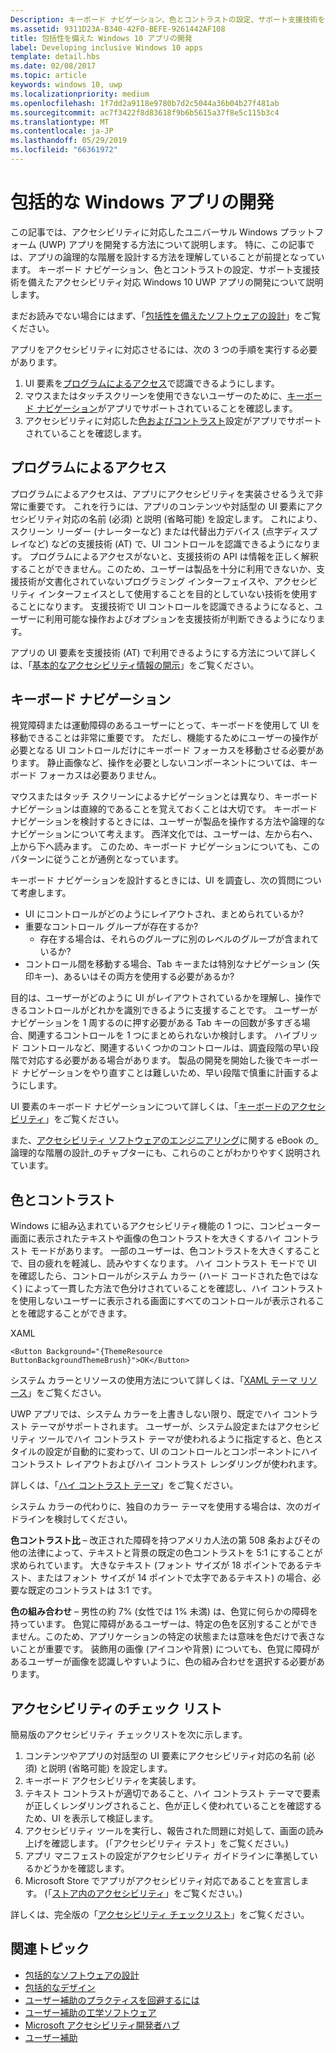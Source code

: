 ```yaml
---
Description: キーボード ナビゲーション、色とコントラストの設定、サポート支援技術を備えたアクセシビリティ対応 Windows 10 UWP アプリの開発について説明します。
ms.assetid: 9311D23A-B340-42F0-BEFE-9261442AF108
title: 包括性を備えた Windows 10 アプリの開発
label: Developing inclusive Windows 10 apps
template: detail.hbs
ms.date: 02/08/2017
ms.topic: article
keywords: windows 10, uwp
ms.localizationpriority: medium
ms.openlocfilehash: 1f7dd2a9118e9780b7d2c5044a36b04b27f481ab
ms.sourcegitcommit: ac7f3422f8d83618f9b6b5615a37f8e5c115b3c4
ms.translationtype: MT
ms.contentlocale: ja-JP
ms.lasthandoff: 05/29/2019
ms.locfileid: "66361972"
---
```

# <a name="developing-inclusive-windows-apps"></a>包括的な Windows アプリの開発  

この記事では、アクセシビリティに対応したユニバーサル Windows プラットフォーム (UWP) アプリを開発する方法について説明します。 特に、この記事では、アプリの論理的な階層を設計する方法を理解していることが前提となっています。 キーボード ナビゲーション、色とコントラストの設定、サポート支援技術を備えたアクセシビリティ対応 Windows 10 UWP アプリの開発について説明します。

まだお読みでない場合にはまず、「[包括性を備えたソフトウェアの設計](designing-inclusive-software.md)」をご覧ください。

アプリをアクセシビリティに対応させるには、次の 3 つの手順を実行する必要があります。

1. UI 要素を[プログラムによるアクセス](#programmatic-access)で認識できるようにします。
2. マウスまたはタッチスクリーンを使用できないユーザーのために、[キーボード ナビゲーション](#keyboard-navigation)がアプリでサポートされていることを確認します。
3. アクセシビリティに対応した[色およびコントラスト](#color-and-contrast)設定がアプリでサポートされていることを確認します。

## <a name="programmatic-access"></a>プログラムによるアクセス  
プログラムによるアクセスは、アプリにアクセシビリティを実装させるうえで非常に重要です。 これを行うには、アプリのコンテンツや対話型の UI 要素にアクセシビリティ対応の名前 (必須) と説明 (省略可能) を設定します。 これにより、スクリーン リーダー (ナレーターなど) または代替出力デバイス (点字ディスプレイなど) などの支援技術 (AT) で、UI コントロールを認識できるようになります。 プログラムによるアクセスがないと、支援技術の API は情報を正しく解釈することができません。このため、ユーザーは製品を十分に利用できないか、支援技術が文書化されていないプログラミング インターフェイスや、アクセシビリティ インターフェイスとして使用することを目的としていない技術を使用することになります。 支援技術で UI コントロールを認識できるようになると、ユーザーに利用可能な操作およびオプションを支援技術が判断できるようになります。  

アプリの UI 要素を支援技術 (AT) で利用できるようにする方法について詳しくは、「[基本的なアクセシビリティ情報の開示](basic-accessibility-information.md)」をご覧ください。

## <a name="keyboard-navigation"></a>キーボード ナビゲーション  
視覚障碍または運動障碍のあるユーザーにとって、キーボードを使用して UI を移動できることは非常に重要です。 ただし、機能するためにユーザーの操作が必要となる UI コントロールだけにキーボード フォーカスを移動させる必要があります。 静止画像など、操作を必要としないコンポーネントについては、キーボード フォーカスは必要ありません。  

マウスまたはタッチ スクリーンによるナビゲーションとは異なり、キーボード ナビゲーションは直線的であることを覚えておくことは大切です。 キーボード ナビゲーションを検討するときには、ユーザーが製品を操作する方法や論理的なナビゲーションについて考えます。 西洋文化では、ユーザーは、左から右へ、上から下へ読みます。 このため、キーボード ナビゲーションについても、このパターンに従うことが通例となっています。  

キーボード ナビゲーションを設計するときには、UI を調査し、次の質問について考慮します。
* UI にコントロールがどのようにレイアウトされ、まとめられているか?
* 重要なコントロール グループが存在するか?
    * 存在する場合は、それらのグループに別のレベルのグループが含まれているか?
*   コントロール間を移動する場合、Tab キーまたは特別なナビゲーション (矢印キー)、あるいはその両方を使用する必要があるか?

目的は、ユーザーがどのように UI がレイアウトされているかを理解し、操作できるコントロールがどれかを識別できるように支援することです。 ユーザーがナビゲーションを 1 周するのに押す必要がある Tab キーの回数が多すぎる場合、関連するコントロールを 1 つにまとめられないか検討します。 ハイブリッド コントロールなど、関連するいくつかのコントロールは、調査段階の早い段階で対応する必要がある場合があります。 製品の開発を開始した後でキーボード ナビゲーションをやり直すことは難しいため、早い段階で慎重に計画するようにします。  

UI 要素のキーボード ナビゲーションについて詳しくは、「[キーボードのアクセシビリティ](keyboard-accessibility.md)」をご覧ください。  

また、[アクセシビリティ ソフトウェアのエンジニアリング](https://www.microsoft.com/download/details.aspx?id=19262)に関する eBook の_論理的な階層の設計_のチャプターにも、これらのことがわかりやすく説明されています。

## <a name="color-and-contrast"></a>色とコントラスト  
Windows に組み込まれているアクセシビリティ機能の 1 つに、コンピューター画面に表示されたテキストや画像の色コントラストを大きくするハイ コントラスト モードがあります。 一部のユーザーは、色コントラストを大きくすることで、目の疲れを軽減し、読みやすくなります。 ハイ コントラスト モードで UI を確認したら、コントロールがシステム カラー (ハード コードされた色ではなく) によって一貫した方法で色分けされていることを確認し、ハイ コントラストを使用しないユーザーに表示される画面にすべてのコントロールが表示されることを確認することができます。  

XAML
```xaml
<Button Background="{ThemeResource ButtonBackgroundThemeBrush}">OK</Button>
```
システム カラーとリソースの使用方法について詳しくは、「[XAML テーマ リソース](../controls-and-patterns/xaml-theme-resources.md)」をご覧ください。

UWP アプリでは、システム カラーを上書きしない限り、既定でハイ コントラスト テーマがサポートされます。 ユーザーが、システム設定またはアクセシビリティ ツールでハイ コントラスト テーマが使われるように指定すると、色とスタイルの設定が自動的に変わって、UI のコントロールとコンポーネントにハイ コントラスト レイアウトおよびハイ コントラスト レンダリングが使われます。   

詳しくは、「[ハイ コントラスト テーマ](high-contrast-themes.md)」をご覧ください。  

システム カラーの代わりに、独自のカラー テーマを使用する場合は、次のガイドラインを検討してください。  

**色コントラスト比** – 改正された障碍を持つアメリカ人法の第 508 条およびその他の法律によって、テキストと背景の既定の色コントラストを 5:1 にすることが求められています。 大きなテキスト (フォント サイズが 18 ポイントであるテキスト、またはフォント サイズが 14 ポイントで太字であるテキスト) の場合、必要な既定のコントラストは 3:1 です。  

**色の組み合わせ** – 男性の約 7% (女性では 1% 未満) は、色覚に何らかの障碍を持っています。 色覚に障碍があるユーザーは、特定の色を区別することができません。このため、アプリケーションの特定の状態または意味を色だけで表さないことが重要です。 装飾用の画像 (アイコンや背景) についても、色覚に障碍があるユーザーが画像を認識しやすいように、色の組み合わせを選択する必要があります。  

## <a name="accessibility-checklist"></a>アクセシビリティのチェック リスト  
簡易版のアクセシビリティ チェックリストを次に示します。

1. コンテンツやアプリの対話型の UI 要素にアクセシビリティ対応の名前 (必須) と説明 (省略可能) を設定します。
2. キーボード アクセシビリティを実装します。
3. テキスト コントラストが適切であること、ハイ コントラスト テーマで要素が正しくレンダリングされること、色が正しく使われていることを確認するため、UI を表示して検証します。
4. アクセシビリティ ツールを実行し、報告された問題に対処して、画面の読み上げを確認します。 (「アクセシビリティ テスト」をご覧ください。)
5. アプリ マニフェストの設定がアクセシビリティ ガイドラインに準拠しているかどうかを確認します。
6. Microsoft Store でアプリがアクセシビリティ対応であることを宣言します。 (「[ストア内のアクセシビリティ](accessibility-in-the-store.md)」をご覧ください。)

詳しくは、完全版の「[アクセシビリティ チェックリスト](accessibility-checklist.md)」をご覧ください。

## <a name="related-topics"></a>関連トピック  
* [包括的なソフトウェアの設計](designing-inclusive-software.md)  
* [包括的なデザイン](https://design.microsoft.com/inclusive)
* [ユーザー補助のプラクティスを回避するには](practices-to-avoid.md)
* [ユーザー補助の工学ソフトウェア](https://www.microsoft.com/download/details.aspx?id=19262)
* [Microsoft アクセシビリティ開発者ハブ](https://developer.microsoft.com/windows/accessible-apps)
* [ユーザー補助](accessibility.md)
